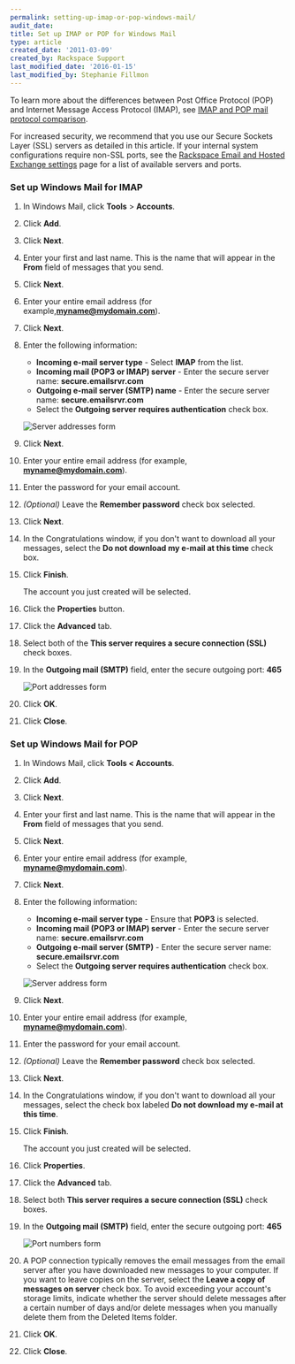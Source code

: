 ```yaml
---
permalink: setting-up-imap-or-pop-windows-mail/
audit_date:
title: Set up IMAP or POP for Windows Mail
type: article
created_date: '2011-03-09'
created_by: Rackspace Support
last_modified_date: '2016-01-15'
last_modified_by: Stephanie Fillmon
---
```


To learn more about the differences between Post Office Protocol (POP) and Internet Message Access Protocol (IMAP), see [IMAP and POP mail protocol comparison](/support/how-to/imap-and-pop-mail-protocol-comparison).

For increased security, we recommend that you use our Secure Sockets Layer (SSL) servers as detailed in this article. If your internal system configurations require non-SSL ports, see the [Rackspace Email and Hosted Exchange settings](/support/how-to/rackspace-email-and-hosted-exchange-settings) page for a list of available servers and ports.

### Set up Windows Mail for IMAP

1. In Windows Mail, click **Tools** &gt; **Accounts**.

2. Click **Add**.

3. Click **Next**.

4. Enter your first and last name. This is the name that will appear in the **From** field of messages that you send.

5. Click **Next**.

6. Enter your entire email address (for example,**myname@mydomain.com**).

7. Click **Next**.

8. Enter the following information:

    - **Incoming e-mail server type** - Select **IMAP** from the list.
    - **Incoming mail (POP3 or IMAP) server** - Enter the secure server name: **secure.emailsrvr.com**
    - **Outgoing e-mail server (SMTP) name** - Enter the secure server name: **secure.emailsrvr.com**
    - Select the **Outgoing server requires authentication** check box.

    ![Server addresses form](EA_ServerSettings_01.png)

9. Click **Next**.

10. Enter your entire email address (for example, **myname@mydomain.com**).

11. Enter the password for your email account.

12. *(Optional)* Leave the **Remember password** check box selected.

13. Click **Next**.

14. In the Congratulations window, if you don't want to download all your messages, select the **Do not download my e-mail at this time** check box.

15. Click **Finish**.

    The account you just created will be selected.

16. Click the **Properties** button.

17. Click the **Advanced** tab.

18.  Select both of the **This server requires a secure connection (SSL)** check boxes.

19. In the **Outgoing mail (SMTP)** field, enter the secure outgoing port: **465**

    ![Port addresses form](EA_AdvancedSettings_02.png)

20. Click **OK**.

21. Click **Close**.

### Set up Windows Mail for POP

1. In Windows Mail, click **Tools < Accounts**.

2. Click **Add**.

3. Click **Next**.

4. Enter your first and last name. This is the name that will appear in the **From** field of messages that you send.

5. Click **Next**.

6. Enter your entire email address (for example, **myname@mydomain.com**).

7. Click **Next**.

8. Enter the following information:

    - **Incoming e-mail server type** - Ensure that **POP3** is selected.
    - **Incoming mail (POP3 or IMAP) server** - Enter the secure server name: **secure.emailsrvr.com**
    - **Outgoing e-mail server (SMTP)** - Enter the secure server name: **secure.emailsrvr.com**
    - Select the **Outgoing server requires authentication** check box.

    ![Server address form](EA_SetupServers_01.png)

9. Click **Next**.

10. Enter your entire email address (for example, **myname@mydomain.com**).

11. Enter the password for your email account.

12. *(Optional)* Leave the **Remember password** check box selected.

13. Click **Next**.

14. In the Congratulations window, if you don't want to download all your messages, select the check box labeled **Do not download my e-mail at this time**.

15. Click **Finish**.

    The account you just created will be selected.

16. Click **Properties**.

17. Click the **Advanced** tab.

18. Select both **This server requires a secure connection (SSL)** check boxes.

19. In the **Outgoing mail (SMTP)** field, enter the secure outgoing port: **465**

    ![Port numbers form](EA_AdvancedSettings_02.png)

20. A POP connection typically removes the email messages from the email server after you have downloaded new messages to your computer. If you want to leave copies on the server, select the **Leave a copy of messages on server** check box. To avoid exceeding your account's storage limits, indicate whether the server should delete messages after a certain number of days and/or delete messages when you manually delete them from the Deleted Items folder.

21. Click **OK**.

22. Click **Close**.
